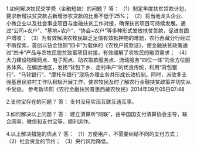 1.如何解决牧民交学费（金融短缺）的问题？
答：
（1）制定年度扶贫贷款计划，要求新增扶贫贷款占新增涉农贷款的比重不低于25%；
（2）将当地龙头企业、小微企业以及社会事业项目与金融扶贫工作对接，确保扶贫项目可持续发展。通过“公司+农户”、“基地+农户”、“协会+农户”等多种形式发放扶贫贷款，促进贫困户增收；
（3）为有效解决农牧民缺乏足值有效抵押物的难题，农行西藏分行经过不断探索，首创以钻金银铜“四卡”为载体的《农牧户贷款证》，使金融扶贫政策通过“四卡”产品与农牧民脱贫致富项目对接，有效缓解了农牧民的融资需求；
（4）大力建设物理网点、电子网点、助农取款服务点、流动服务“四位一体”的全方位服务体系。在偏远地区，发扬“背包下乡、走村串户”的优良传统，利用“背包银行”、“马背银行”、“摩托车银行”现场办理业务并形成长效机制。同时，派驻多支强基惠民驻村工作队积极开展工作，使农牧民及时了解农行金融扶贫政策并切实从中受益。
 参考新华网《农行金融扶贫普惠西藏农牧民》2014年09月05日07:48   

2.支付宝存在的问题？
答：
支付没用实现互联互通互享。

3.如何解决以上问题？
答：
建立清算所“网联”，由中国国支付清算协会主导，联合网易、微信和支付宝等，顺利运作。

4.以上解决措施的优点？
答：
（1）方便用户，不需要纠结不同的支付方式；
（2）社会资金的节约；
（3）央行风险降低。